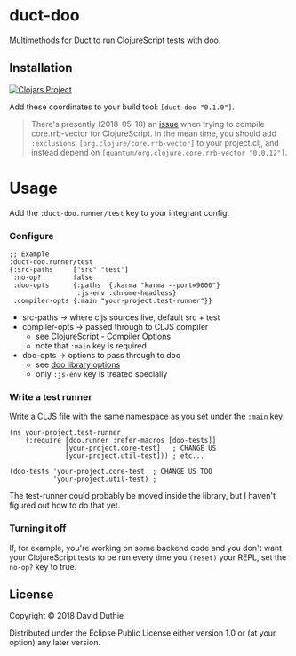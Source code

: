 # duct-doo

Multimethods for [Duct](https://github.com/duct-framework/duct) to run ClojureScript tests with [doo](https://github.com/bensu/doo).

## Installation

[![Clojars Project](https://img.shields.io/clojars/v/duct-doo.svg)](https://clojars.org/duct-doo)

Add these coordinates to your build tool: `[duct-doo "0.1.0"]`.

> There's presently (2018-05-10) an [issue](https://github.com/emezeske/lein-cljsbuild/issues/469) when trying to compile core.rrb-vector for ClojureScript. In the mean time, you should add `:exclusions [org.clojure/core.rrb-vector]` to your project.clj, and instead depend on `[quantum/org.clojure.core.rrb-vector "0.0.12"]`.

# Usage

Add the `:duct-doo.runner/test` key to your integrant config:

### Configure

```
;; Example
:duct-doo.runner/test
{:src-paths     ["src" "test"]
 :no-op?        false
 :doo-opts      {:paths  {:karma "karma --port=9000"}
                 :js-env :chrome-headless}
 :compiler-opts {:main "your-project.test-runner"}}
```

- src-paths -> where cljs sources live, default src + test
- compiler-opts -> passed through to CLJS compiler
    - see [ClojureScript - Compiler Options](https://clojurescript.org/reference/compiler-options#asset-path)
    - note that `:main` key is required
- doo-opts -> options to pass through to doo
    - see [doo library options](https://github.com/bensu/doo#library)
    - only `:js-env` key is treated specially

### Write a test runner

Write a CLJS file with the same namespace as you set under the `:main` key:

```
(ns your-project.test-runner
    (:require [doo.runner :refer-macros [doo-tests]]
              [your-project.core-test]   ; CHANGE US
              [your-project.util-test])) ; etc...

(doo-tests 'your-project.core-test  ; CHANGE US TOO
           'your-project.util-test) ;
```

The test-runner could probably be moved inside the library, but I haven't figured out how to do that yet.

### Turning it off

If, for example, you're working on some backend code and you don't want your ClojureScript tests to be run every time you `(reset)` your REPL, set the `no-op?` key to true.

## License

Copyright © 2018 David Duthie

Distributed under the Eclipse Public License either version 1.0 or (at
your option) any later version.
